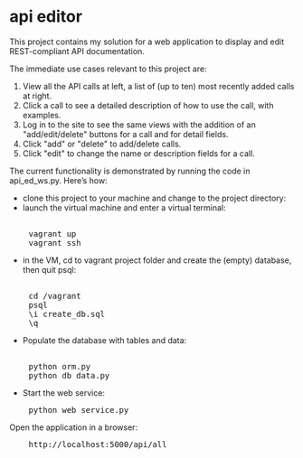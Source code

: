 api editor
=============

This project contains my solution for a web application to display and edit REST-compliant API documentation.

The immediate use cases relevant to this project are:
1) View all the API calls at left, a list of (up to ten) most recently added calls at right.
2) Click a call to see a detailed description of how to use the call, with examples.
3) Log in to the site to see the same views with the addition of an "add/edit/delete" buttons for a call and for detail fields.
5) Click "add" or "delete" to add/delete calls.
6) Click "edit" to change the name or description fields for a call.

The current functionality is demonstrated by running the code in api_ed_ws.py.  Here’s how:

- clone this project to your machine and change to the project directory:
- launch the virtual machine and enter a virtual terminal:
<pre>    
    vagrant up
    vagrant ssh
</pre>
- in the VM, cd to vagrant project folder and create the (empty) database, then quit psql:
<pre>    
    cd /vagrant
    psql
    \i create_db.sql
    \q
</pre>
- Populate the database with tables and data:
<pre>    
    python orm.py
    python db_data.py
</pre>
- Start the web service:
<pre>
	python web_service.py
</pre>
Open the application in a browser: 
<pre>
	http://localhost:5000/api/all
</pre>
